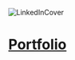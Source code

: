 ![LinkedInCover](https://github.com/ArtanBajqinca/ArtanBajqinca/assets/72929040/7b17f71d-4343-4478-82a6-3f0b9318c6cf)

# [Portfolio](artanbajqinca.se)
